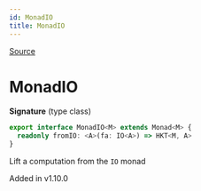 ```yaml
---
id: MonadIO
title: MonadIO
---
```


[Source](https://github.com/gcanti/fp-ts/blob/master/src/MonadIO.ts)

# MonadIO

**Signature** (type class)

```ts
export interface MonadIO<M> extends Monad<M> {
  readonly fromIO: <A>(fa: IO<A>) => HKT<M, A>
}
```

Lift a computation from the `IO` monad

Added in v1.10.0
